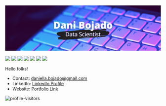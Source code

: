 [![Header](images/dbojado_banner.png "Header")](https://danibojado.com/)

<img src="https://img.shields.io/badge/python%20-%2314354C.svg?&style=for-the-badge&logo=python&logoColor=white"/> <img src="https://img.shields.io/badge/markdown-%23000000.svg?&style=for-the-badge&logo=markdown&logoColor=white"/> <img src="https://img.shields.io/badge/github%20-%23121011.svg?&style=for-the-badge&logo=github&logoColor=white"/> <img src="https://img.shields.io/badge/mysql-%2300f.svg?&style=for-the-badge&logo=mysql&logoColor=white"/> <img src="https://img.shields.io/badge/pandas%20-%23150458.svg?&style=for-the-badge&logo=pandas&logoColor=white" /> <img src="https://img.shields.io/badge/numpy%20-%23013243.svg?&style=for-the-badge&logo=numpy&logoColor=white" /> <img src="https://img.shields.io/badge/Jupyter%20-%23F37626.svg?&style=for-the-badge&logo=Jupyter&logoColor=white" />

Hello folks!
- Contact: daniella.bojado@gmail.com
- LinkedIn: [LinkedIn Profile](https://www.linkedin.com/in/daniella-bojado) 
- Website: [Portfolio Link](https://danibojado.com/) 

![profile-visitors](https://visitor-badge.glitch.me/badge?page_id=dbojado.dbojado)
